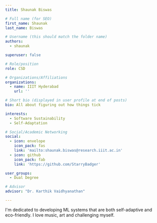 ```yaml
---
title: Shaunak Biswas

# Full name (for SEO)
first_name: Shaunak
last_name: Biswas

# Username (this should match the folder name)
authors:
  - shaunak

superuser: false

# Role/position
role: CSD

# Organizations/Affiliations
organizations:
  - name: IIIT Hyderabad
    url: ''

# Short bio (displayed in user profile at end of posts)
bio: All about figuring out how things tick

interests:
  - Software Sustainability
  - Self-Adaptation

# Social/Academic Networking
social:
  - icon: envelope
    icon_pack: fas
    link: 'mailto:shaunak.biswas@research.iiit.ac.in'
  - icon: github
    icon_pack: fab
    link: 'https://github.com/StarryBadger'

user_groups:
  - Dual Degree

# Advisor
advisor: "Dr. Karthik Vaidhyanathan"

---
```


I'm dedicated to developing ML systems that are both self-adaptive and eco-friendly. I love music, art and challenging myself.
